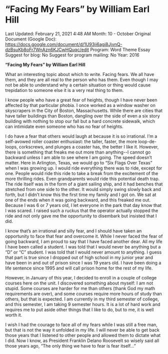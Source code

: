 # “Facing My Fears” by William Earl Hill

Last Updated: February 21, 2021 4:48 AM
Month: 10 - October
Original Document (Google Doc): https://docs.google.com/document/d/1U93ii6agj8JjvnQ-dzBsuKb8oFr7WnAzn6KJCwHQuqc/edit
Program: Word Theme Essay
Suggest for blog: No
Suggest for program mailing: No
Year: 2016

**“Facing My Fears” by William Earl Hill**

What an interesting topic about which to write. Facing fears. We all have them, and they are all real to the person who has them. Even though I may not be able to understand why a certain situation or thing would cause trepidation to someone else it is a very real thing to them.

I know people who have a great fear of heights, though I have never been affected by that particular phobia. I once worked as a window washer on skyscrapers in the City of Boston, Massachusetts. While there are cities that have taller buildings than Boston, dangling over the side of even a six story building with nothing to stop our fall but a hard concrete sidewalk, which can intimidate even someone who has no fear of heights.

I do have a fear that others would laugh at because it is so irrational. I’m a self-avowed roller coaster enthusiast: the taller, faster, the more loop-de-loops, corkscrews, and plunges a coaster has, the better I like it. However, there is something that freaks me out more than anything--I cannot go backward unless I am able to see where I am going. The speed doesn’t matter. Here in Arlington, Texas, we would go to “Six Flags Over Texas” when I was growing up. I would ride everything there was to ride, except for one. People would ride this ride to take a break from the excitement of the more thrilling rides. Even grandparents would ride this potential death trap. The ride itself was in the form of a giant sailing ship, and it had benches that stretched from one side to the other. It would simply swing slowly back and forth, but I didn’t know this the first time my family and I got on. We sat at one of the ends when it was going backward, and this freaked me out. Because I was 6 or 7 years old, I let everyone in the park that day know that I was scared. I raised such a ruckus that the operator actually stopped the ride and not only gave me the opportunity to disembark but insisted that I did.

I know that’s an irrational and silly fear, and I should have taken an opportunity to face that fear and overcome it. While I never faced the fear of going backward, I am proud to say that I have faced another dear. All my life I have been called a student. I was told that I would never be anything but a “D” or “C” student. I was told that I would never amount to anything. I guess that part is true since I dropped out of high school in my junior year and have been in and out of prison since I was 19 years old. I have been doing a life sentence since 1995 and will call prison home for the rest of my life.

However, in January of this year, I decided to enroll in a couple of college courses here on the unit. I discovered something about myself: I am not stupid. Some courses are harder for me than others (thank God my math requirements are over), and some courses require more hours of study than others, but that is expected. I am currently in my third semester of college, and this semester, I am taking 9 semester hours. It is a lot of hard work and requires me to put aside other things that I like to do, but to me, it is well worth it.

I wish I had the courage to face all of my fears while I was still a free man, but that is not the way it unfolded in my life. I will never be able to get back those years that I listened to other people and allowed them to dictate what I did. Now I know, as President Franklin Delano Roosevelt so wisely said all those years ago, “The only thing we have to fear is fear itself…”